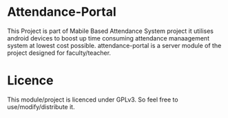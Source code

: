 # Attendance-Portal
This Project is part of Mabile Based Attendance System project it utilises android devices to boost up time consuming attendance manaagement system at lowest cost possible.
attendance-portal is a server module of the project designed for faculty/teacher.

# Licence
This module/project is licenced under GPLv3. So feel free to use/modify/distribute it.  
